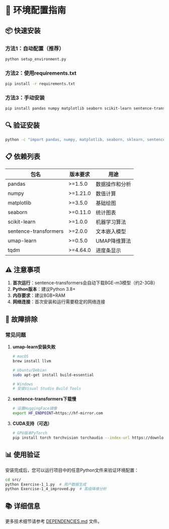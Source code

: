 # 🚀 环境配置指南

## 📦 快速安装

### 方法1：自动配置（推荐）
```bash
python setup_environment.py
```

### 方法2：使用requirements.txt
```bash
pip install -r requirements.txt
```

### 方法3：手动安装
```bash
pip install pandas numpy matplotlib seaborn scikit-learn sentence-transformers umap-learn tqdm
```

## 🔍 验证安装
```bash
python -c "import pandas, numpy, matplotlib, seaborn, sklearn, sentence_transformers, umap, tqdm; print('✅ 所有包导入成功!')"
```

## 📋 依赖列表

| 包名 | 版本要求 | 用途 |
|------|----------|------|
| pandas | >=1.5.0 | 数据操作和分析 |
| numpy | >=1.21.0 | 数值计算 |
| matplotlib | >=3.5.0 | 基础绘图 |
| seaborn | >=0.11.0 | 统计图表 |
| scikit-learn | >=1.0.0 | 机器学习算法 |
| sentence-transformers | >=2.0.0 | 文本嵌入模型 |
| umap-learn | >=0.5.0 | UMAP降维算法 |
| tqdm | >=4.64.0 | 进度条显示 |

## ⚠️ 注意事项

1. **首次运行**：sentence-transformers会自动下载BGE-m3模型（约2-3GB）
2. **Python版本**：建议Python 3.8+
3. **内存要求**：建议8GB+RAM
4. **网络连接**：首次安装和运行需要稳定的网络连接

## 🐛 故障排除

### 常见问题

1. **umap-learn安装失败**
   ```bash
   # macOS
   brew install llvm
   
   # Ubuntu/Debian
   sudo apt-get install build-essential
   
   # Windows
   # 安装Visual Studio Build Tools
   ```

2. **sentence-transformers下载慢**
   ```bash
   # 设置HuggingFace镜像
   export HF_ENDPOINT=https://hf-mirror.com
   ```

3. **CUDA支持（可选）**
   ```bash
   # GPU版本PyTorch
   pip install torch torchvision torchaudio --index-url https://download.pytorch.org/whl/cu118
   ```

## 📊 使用验证

安装完成后，您可以运行项目中的任意Python文件来验证环境配置：

```bash
cd src/
python Exercise-1_1.py  # 用户数据生成
python Exercise-1_4_improved.py  # 高级降维分析
```

## 📚 详细信息

更多技术细节请参考 [DEPENDENCIES.md](DEPENDENCIES.md) 文件。
